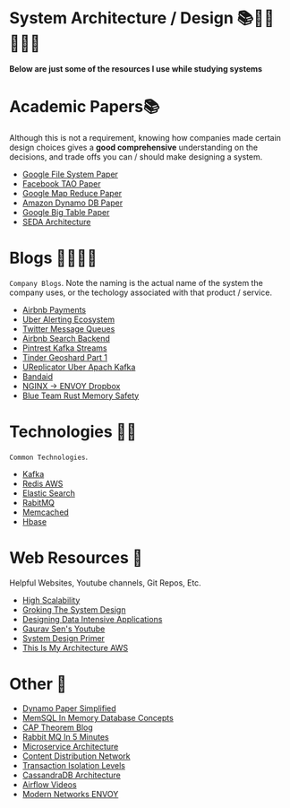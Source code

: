 # **System Architecture / Design** 📚👨‍💻👩‍💻🔥 
#### Below are just some of the resources I use while studying systems

# **Academic Papers**📚
Although this is not a requirement, knowing how companies made certain design choices gives a **good comprehensive** understanding on the decisions, and trade offs you can / should make designing a system.
* [Google File System Paper](https://static.googleusercontent.com/media/research.google.com/en//archive/gfs-sosp2003.pdf)
* [Facebook TAO Paper](https://www.usenix.org/system/files/conference/atc13/atc13-bronson.pdf)
* [Google Map Reduce Paper](https://static.googleusercontent.com/media/research.google.com/en//archive/mapreduce-osdi04.pdf)
* [Amazon Dynamo DB Paper](https://www.allthingsdistributed.com/files/amazon-dynamo-sosp2007.pdf)
* [Google Big Table Paper](https://static.googleusercontent.com/media/research.google.com/en//archive/bigtable-osdi06.pdf)
* [SEDA Architecture](http://www.sosp.org/2001/papers/welsh.pdf)

# **Blogs 👨‍💻👩‍💻**
`Company Blogs`. Note the naming is the actual name of the system the company uses, 
or the techology associated with that product / service.
* [Airbnb Payments](https://medium.com/airbnb-engineering/scaling-airbnbs-payment-platform-43ebfc99b324)
* [Uber Alerting Ecosystem](https://eng.uber.com/observability-at-scale/)
* [Twitter Message Queues](https://blog.twitter.com/engineering/en_us/a/2015/handling-five-billion-sessions-a-day-in-real-time.html)
* [Airbnb Search Backend](https://medium.com/airbnb-engineering/nebula-as-a-storage-platform-to-build-airbnbs-search-backends-ecc577b05f06)
* [Pintrest Kafka Streams](https://medium.com/@Pinterest_Engineering/using-kafka-streams-api-for-predictive-budgeting-9f58d206c996)
* [Tinder Geoshard Part 1](https://medium.com/tinder-engineering/geosharded-recommendations-part-1-sharding-approach-d5d54e0ec77a)
* [UReplicator Uber Apach Kafka](https://eng.uber.com/ureplicator/)
* [Bandaid](https://dropbox.tech/infrastructure/meet-bandaid-the-dropbox-service-proxy)
* [NGINX -> ENVOY Dropbox](https://dropbox.tech/infrastructure/how-we-migrated-dropbox-from-nginx-to-envoy)
* [Blue Team Rust Memory Safety](https://tiemoko.com/blog/blue-team-rust/)

# **Technologies 💾💽**
`Common Technologies`.
* [Kafka](https://kafka.apache.org/)
* [Redis AWS](https://aws.amazon.com/redis/)
* [Elastic Search](https://www.elastic.co/products/elasticsearch)
* [RabitMQ](https://www.rabbitmq.com/)
* [Memcached](https://memcached.org/)
* [Hbase](https://hbase.apache.org/)

# **Web Resources 💎**
Helpful Websites, Youtube channels, Git Repos, Etc. 
* [High Scalability](http://highscalability.squarespace.com/blog/category/strategy)
* [Groking The System Design](https://www.educative.io/collection/5668639101419520/5649050225344512)
* [Designing Data Intensive Applications](https://pdfs.semanticscholar.org/24f1/4e3b30012c2bc7e3abbdb16e2b3365d6f920.pdf)
* [Gaurav Sen's Youtube](https://www.youtube.com/playlist?list=PLMCXHnjXnTnvo6alSjVkgxV-VH6EPyvoX)
* [System Design Primer](https://github.com/donnemartin/system-design-primer)
* [This Is My Architecture AWS](https://www.youtube.com/playlist?list=PLhr1KZpdzukdeX8mQ2qO73bg6UKQHYsHb)

# **Other 🤖**
 * [Dynamo Paper Simplified](https://www.dynamodbguide.com/the-dynamo-paper/)
 * [MemSQL In Memory Database Concepts](https://docs.memsql.com/concepts/v6.8/concepts-overview/)
 * [CAP Theorem Blog](https://mwhittaker.github.io/blog/an_illustrated_proof_of_the_cap_theorem/)
 * [Rabbit MQ In 5 Minutes](https://www.youtube.com/watch?v=deG25y_r6OY)
 * [Microservice Architecture](https://microservices.io/patterns/index.html)
 * [Content Distribution Network](https://www.akamai.com/us/en/resources/content-distribution-network.jsp)
 * [Transaction Isolation Levels](https://docs.microsoft.com/en-us/sql/odbc/reference/develop-app/transaction-isolation-levels?view=sql-server-2017)
 * [CassandraDB Architecture](https://docs.datastax.com/en/archived/cassandra/3.0/cassandra/architecture/archIntro.html)
 * [Airflow Videos](https://www.youtube.com/watch?v=AHMm1wfGuHE&list=PLYizQ5FvN6pvIOcOd6dFZu3lQqc6zBGp2)
 * [Modern Networks ENVOY](https://blog.envoyproxy.io/introduction-to-modern-network-load-balancing-and-proxying-a57f6ff80236)
 
 
 

    







